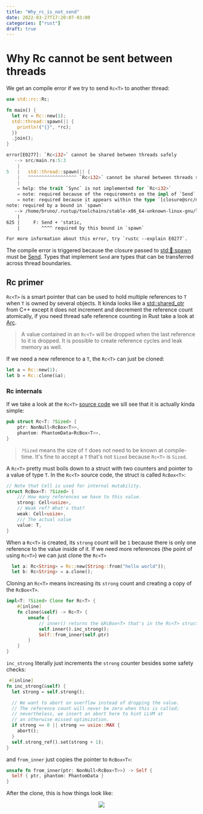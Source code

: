 ```yaml
---
title: "Why_rc_is_not_send"
date: 2022-03-27T17:20:07-03:00
categories: ["rust"]
draft: true
---
```


# Why Rc<T> cannot be sent between threads

We get an compile error if we try to send `Rc<T>` to another thread:

```rust
use std::rc::Rc;

fn main() {
  let rc = Rc::new(1);
  std::thread::spawn(|| {
    println!("{}", *rc);
  })
  .join();
}

error[E0277]: `Rc<i32>` cannot be shared between threads safely
   --> src/main.rs:5:3
    |
5   |   std::thread::spawn(|| {
    |   ^^^^^^^^^^^^^^^^^^ `Rc<i32>` cannot be shared between threads safely
    |
    = help: the trait `Sync` is not implemented for `Rc<i32>`
    = note: required because of the requirements on the impl of `Send` for `&Rc<i32>`
    = note: required because it appears within the type `[closure@src/main.rs:5:22: 7:4]`
note: required by a bound in `spawn`
   --> /home/bruno/.rustup/toolchains/stable-x86_64-unknown-linux-gnu/lib/rustlib/src/rust/library/std/src/thread/mod.rs:625:8
    |
625 |     F: Send + 'static,
    |        ^^^^ required by this bound in `spawn`

For more information about this error, try `rustc --explain E0277`.
```

The compile error is triggered because the closure passed to [std::thread::spawn](https://doc.rust-lang.org/std/thread/fn.spawn.html) must be [Send](https://doc.rust-lang.org/std/marker/trait.Send.html). Types that implement `Send` are types that can be transferred across thread boundaries.

## Rc primer

`Rc<T>` is a smart pointer that can be used to hold multiple references to `T` when `T` is owned by several objects. It kinda looks like a [std::shared_ptr](https://en.cppreference.com/w/cpp/memory/shared_ptr) from C++ except it does not increment and decrement the reference count atomically, if you need thread safe reference counting in Rust take a look at [Arc](https://doc.rust-lang.org/std/sync/struct.Arc.html).

> A value contained in an `Rc<T>` will be dropped when the last reference to it is dropped. It is possible to create reference cycles and leak memory as well.

If we need a new reference to a `T`, the `Rc<T>` can just be cloned:

```rust
let a = Rc::new(1);
let b = Rc::clone(&a);
```

### Rc internals

If we take a look at the `Rc<T>` [source code](https://github.com/rust-lang/rust/blob/5aba816672d08a076eaa8005a109968af8ce1083/library/alloc/src/rc.rs#L284) we sill see that it is actually kinda simple:

```rust
pub struct Rc<T: ?Sized> {
    ptr: NonNull<RcBox<T>>,
    phantom: PhantomData<RcBox<T>>,
}
```

> `?Sized` means the size of `T` does not need to be known at compile-time. It's fine to accept a `T` that's not `Sized` because `Rc<T>` is `Sized`.

A `Rc<T>` pretty must boils down to a struct with two counters and pointer to a value of type `T`. In the `Rc<T>` source code, the struct is called `RcBox<T>`:

```rust
// Note that Cell is used for internal mutability.
struct RcBox<T: ?Sized> {
    /// How many references we have to this value.
    strong: Cell<usize>,
    // Weak ref? What's that?
    weak: Cell<usize>,
    /// The actual value
    value: T,
}
```

When a `Rc<T>` is created, its `strong` count will be `1` because there is only one reference to the value inside of it. If we need more references (the point of using `Rc<T>`) we can just clone the `Rc<T>`

```rust
  let a: Rc<String> = Rc::new(String::from("hello world"));
  let b: Rc<String> = a.clone();
```

Cloning an `Rc<T>` means increasing its `strong` count and creating a copy of the `RcBox<T>`.

```rust
impl<T: ?Sized> Clone for Rc<T> {
    #[inline]
    fn clone(&self) -> Rc<T> {
        unsafe {
            // inner() returns the &RcBox<T> that's in the Rc<T> struct.
            self.inner().inc_strong();
            Self::from_inner(self.ptr)
        }
    }
}
```

`inc_strong` literally just increments the `strong` counter besides some safety checks:

```rust
 #[inline]
fn inc_strong(&self) {
  let strong = self.strong();

  // We want to abort on overflow instead of dropping the value.
  // The reference count will never be zero when this is called;
  // nevertheless, we insert an abort here to hint LLVM at
  // an otherwise missed optimization.
  if strong == 0 || strong == usize::MAX {
    abort();
  }
  self.strong_ref().set(strong + 1);
}
```

and `from_inner` just copies the pointer to `RcBox<T>`:

```rust
unsafe fn from_inner(ptr: NonNull<RcBox<T>>) -> Self {
  Self { ptr, phantom: PhantomData }
}
```

After the clone, this is how things look like:

<p align="center">
  <img src="https://user-images.githubusercontent.com/17282221/160302841-b04e1b5e-aab1-4afd-b608-51431eaab181.png" />
</p>


  
